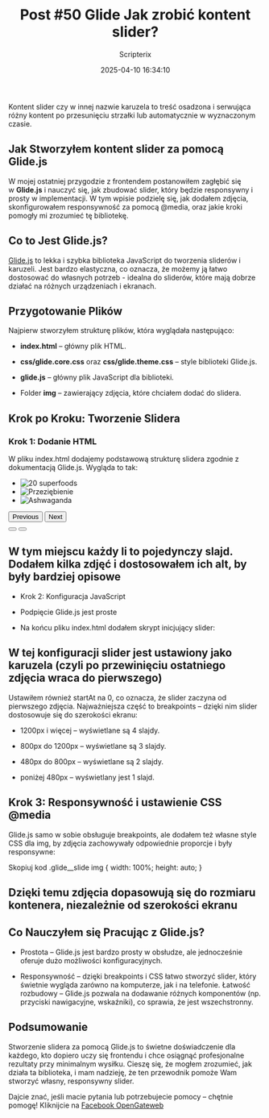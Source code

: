 ﻿---
title: "Post #50 Glide Jak zrobić kontent slider?"
date: 2025-04-10 16:34:10
author: Scripterix
slug: 50-glide
post_id: 970
categories:
  - "Design Hub"
  - "Wyzwanie"
tags:
  - "design-layout"
  - "front-end"
  - "tools"
original_url: "https://opengateweb.com/posts/50-glide/"
---

Kontent slider czy w innej nazwie karuzela to treść osadzona i serwująca różny kontent po przesunięciu strzałki lub automatycznie w wyznaczonym czasie.

## Jak Stworzyłem kontent slider za pomocą Glide.js

W mojej ostatniej przygodzie z frontendem postanowiłem zagłębić się w **Glide.js** i nauczyć się, jak zbudować slider, który będzie responsywny i prosty w implementacji. W tym wpisie podzielę się, jak dodałem zdjęcia, skonfigurowałem responsywność za pomocą @media, oraz jakie kroki pomogły mi zrozumieć tę bibliotekę.

## Co to Jest Glide.js?

[Glide.js](https://glidejs.com/) to lekka i szybka biblioteka JavaScript do tworzenia sliderów i karuzeli. Jest bardzo elastyczna, co oznacza, że możemy ją łatwo dostosować do własnych potrzeb - idealna do sliderów, które mają dobrze działać na różnych urządzeniach i ekranach.

## Przygotowanie Plików

Najpierw stworzyłem strukturę plików, która wyglądała następująco:

- **index.html** – główny plik HTML.

- **css/glide.core.css** oraz **css/glide.theme.css** – style biblioteki Glide.js.

- **glide.js** – główny plik JavaScript dla biblioteki.

- Folder **img** – zawierający zdjęcia, które chciałem dodać do slidera.

## Krok po Kroku: Tworzenie Slidera

### Krok 1: Dodanie HTML

W pliku index.html dodajemy podstawową strukturę slidera zgodnie z dokumentacją Glide.js. Wygląda to tak:

<!DOCTYPE html>
<html lang="en">
<head>
  <meta charset="UTF-8">
  <meta name="viewport" content="width=device-width, initial-scale=1.0">
  <title>Slider glide.js</title>
  <link rel="stylesheet" href="./css/glide.core.css">
  <link rel="stylesheet" href="./css/glide.theme.css">
</head>
<body>
  <div class="glide">
    <div class="glide__track" data-glide-el="track">
      <ul class="glide__slides">
        <li class="glide__slide"><img src="./img/20-superfoods-640.webp" alt="20 superfoods"></li>
        <li class="glide__slide"><img src="./img/3-domowe-naturalne-przeziebienie-640.webp" alt="Przeziębienie"></li>
        <li class="glide__slide"><img src="./img/ashwaganda-telomers-640.webp" alt="Ashwaganda"></li>
        <!-- Dodaj więcej zdjęć tutaj -->
      </ul>
    </div>
    <div class="glide__arrows" data-glide-el="controls">
      <button class="glide__arrow glide__arrow--left" data-glide-dir="<">Previous</button>
      <button class="glide__arrow glide__arrow--right" data-glide-dir=">">Next</button>
    </div>
    <div class="glide__bullets" data-glide-el="controls[nav]">
      <button class="glide__bullet" data-glide-dir="=0"></button>
      <button class="glide__bullet" data-glide-dir="=1"></button>
      <!-- Dodaj więcej przycisków w zależności od liczby slajdów -->
    </div>
  </div>
</body>
</html>

## W tym miejscu każdy li to pojedynczy slajd. Dodałem kilka zdjęć i dostosowałem ich alt, by były bardziej opisowe

- Krok 2: Konfiguracja JavaScript

- Podpięcie Glide.js jest proste

- Na końcu pliku index.html dodałem skrypt inicjujący slider:

<script src="./glide.js"></script>
<script>
  new Glide('.glide', {
    type: 'carousel',
    startAt: 0,
    perView: 4,
    breakpoints: {
      1200: { perView: 3 },
      800: { perView: 2 },
      480: { perView: 1 }
    }
  }).mount();
</script>

## W tej konfiguracji slider jest ustawiony jako karuzela (czyli po przewinięciu ostatniego zdjęcia wraca do pierwszego)

Ustawiłem również startAt na 0, co oznacza, że slider zaczyna od pierwszego zdjęcia. Najważniejsza część to breakpoints – dzięki nim slider dostosowuje się do szerokości ekranu:

- 1200px i więcej – wyświetlane są 4 slajdy.

- 800px do 1200px – wyświetlane są 3 slajdy.

- 480px do 800px – wyświetlane są 2 slajdy.

- poniżej 480px – wyświetlany jest 1 slajd.

## Krok 3: Responsywność i ustawienie CSS @media

Glide.js samo w sobie obsługuje breakpoints, ale dodałem też własne style CSS dla img, by zdjęcia zachowywały odpowiednie proporcje i były responsywne:

Skopiuj kod
.glide__slide img {
  width: 100%;
  height: auto;
}

## Dzięki temu zdjęcia dopasowują się do rozmiaru kontenera, niezależnie od szerokości ekranu

## Co Nauczyłem się Pracując z Glide.js?

- Prostota – Glide.js jest bardzo prosty w obsłudze, ale jednocześnie oferuje dużo możliwości konfiguracyjnych.

- Responsywność – dzięki breakpoints i CSS łatwo stworzyć slider, który świetnie wygląda zarówno na komputerze, jak i na telefonie. Łatwość rozbudowy – Glide.js pozwala na dodawanie różnych komponentów (np. przyciski nawigacyjne, wskaźniki), co sprawia, że jest wszechstronny.

## Podsumowanie

Stworzenie slidera za pomocą Glide.js to świetne doświadczenie dla każdego, kto dopiero uczy się frontendu i chce osiągnąć profesjonalne rezultaty przy minimalnym wysiłku. Cieszę się, że mogłem zrozumieć, jak działa ta biblioteka, i mam nadzieję, że ten przewodnik pomoże Wam stworzyć własny, responsywny slider.

Dajcie znać, jeśli macie pytania lub potrzebujecie pomocy – chętnie pomogę! Kliknijcie na [Facebook OpenGateweb](https://opengateweb.com/posts/autmn24/50-glide/)
